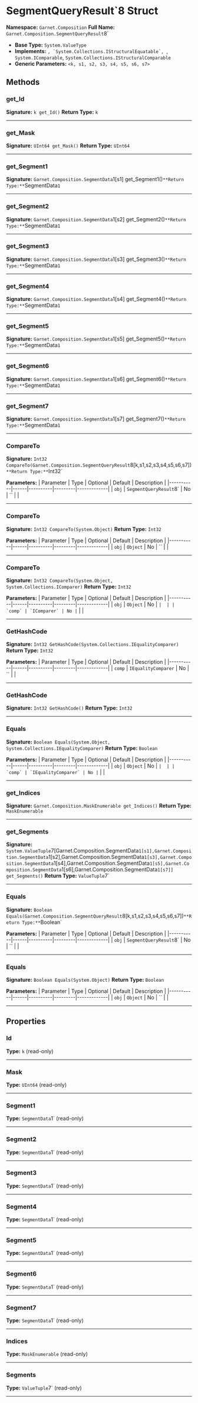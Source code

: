 # SegmentQueryResult`8 Struct

**Namespace:** `Garnet.Composition`
**Full Name:** `Garnet.Composition.SegmentQueryResult`8`
- **Base Type:** `System.ValueType`
- **Implements:** ``, `System.Collections.IStructuralEquatable`, ``, `System.IComparable`, `System.Collections.IStructuralComparable`
- **Generic Parameters:** `<k, s1, s2, s3, s4, s5, s6, s7>`

## Methods

### get_Id

**Signature:** `k get_Id()`
**Return Type:** `k`

---

### get_Mask

**Signature:** `UInt64 get_Mask()`
**Return Type:** `UInt64`

---

### get_Segment1

**Signature:** `Garnet.Composition.SegmentData`1[s1] get_Segment1()`
**Return Type:** `SegmentData`1`

---

### get_Segment2

**Signature:** `Garnet.Composition.SegmentData`1[s2] get_Segment2()`
**Return Type:** `SegmentData`1`

---

### get_Segment3

**Signature:** `Garnet.Composition.SegmentData`1[s3] get_Segment3()`
**Return Type:** `SegmentData`1`

---

### get_Segment4

**Signature:** `Garnet.Composition.SegmentData`1[s4] get_Segment4()`
**Return Type:** `SegmentData`1`

---

### get_Segment5

**Signature:** `Garnet.Composition.SegmentData`1[s5] get_Segment5()`
**Return Type:** `SegmentData`1`

---

### get_Segment6

**Signature:** `Garnet.Composition.SegmentData`1[s6] get_Segment6()`
**Return Type:** `SegmentData`1`

---

### get_Segment7

**Signature:** `Garnet.Composition.SegmentData`1[s7] get_Segment7()`
**Return Type:** `SegmentData`1`

---

### CompareTo

**Signature:** `Int32 CompareTo(Garnet.Composition.SegmentQueryResult`8[k,s1,s2,s3,s4,s5,s6,s7])`
**Return Type:** `Int32`

**Parameters:**
| Parameter | Type | Optional | Default | Description |
|-----------|------|----------|---------|-------------|
| `obj` | `SegmentQueryResult`8` | No | `` |  |

---

### CompareTo

**Signature:** `Int32 CompareTo(System.Object)`
**Return Type:** `Int32`

**Parameters:**
| Parameter | Type | Optional | Default | Description |
|-----------|------|----------|---------|-------------|
| `obj` | `Object` | No | `` |  |

---

### CompareTo

**Signature:** `Int32 CompareTo(System.Object, System.Collections.IComparer)`
**Return Type:** `Int32`

**Parameters:**
| Parameter | Type | Optional | Default | Description |
|-----------|------|----------|---------|-------------|
| `obj` | `Object` | No | `` |  |
| `comp` | `IComparer` | No | `` |  |

---

### GetHashCode

**Signature:** `Int32 GetHashCode(System.Collections.IEqualityComparer)`
**Return Type:** `Int32`

**Parameters:**
| Parameter | Type | Optional | Default | Description |
|-----------|------|----------|---------|-------------|
| `comp` | `IEqualityComparer` | No | `` |  |

---

### GetHashCode

**Signature:** `Int32 GetHashCode()`
**Return Type:** `Int32`

---

### Equals

**Signature:** `Boolean Equals(System.Object, System.Collections.IEqualityComparer)`
**Return Type:** `Boolean`

**Parameters:**
| Parameter | Type | Optional | Default | Description |
|-----------|------|----------|---------|-------------|
| `obj` | `Object` | No | `` |  |
| `comp` | `IEqualityComparer` | No | `` |  |

---

### get_Indices

**Signature:** `Garnet.Composition.MaskEnumerable get_Indices()`
**Return Type:** `MaskEnumerable`

---

### get_Segments

**Signature:** `System.ValueTuple`7[Garnet.Composition.SegmentData`1[s1],Garnet.Composition.SegmentData`1[s2],Garnet.Composition.SegmentData`1[s3],Garnet.Composition.SegmentData`1[s4],Garnet.Composition.SegmentData`1[s5],Garnet.Composition.SegmentData`1[s6],Garnet.Composition.SegmentData`1[s7]] get_Segments()`
**Return Type:** `ValueTuple`7`

---

### Equals

**Signature:** `Boolean Equals(Garnet.Composition.SegmentQueryResult`8[k,s1,s2,s3,s4,s5,s6,s7])`
**Return Type:** `Boolean`

**Parameters:**
| Parameter | Type | Optional | Default | Description |
|-----------|------|----------|---------|-------------|
| `obj` | `SegmentQueryResult`8` | No | `` |  |

---

### Equals

**Signature:** `Boolean Equals(System.Object)`
**Return Type:** `Boolean`

**Parameters:**
| Parameter | Type | Optional | Default | Description |
|-----------|------|----------|---------|-------------|
| `obj` | `Object` | No | `` |  |

---

## Properties

### Id

**Type:** `k` (read-only)

---

### Mask

**Type:** `UInt64` (read-only)

---

### Segment1

**Type:** `SegmentData`1` (read-only)

---

### Segment2

**Type:** `SegmentData`1` (read-only)

---

### Segment3

**Type:** `SegmentData`1` (read-only)

---

### Segment4

**Type:** `SegmentData`1` (read-only)

---

### Segment5

**Type:** `SegmentData`1` (read-only)

---

### Segment6

**Type:** `SegmentData`1` (read-only)

---

### Segment7

**Type:** `SegmentData`1` (read-only)

---

### Indices

**Type:** `MaskEnumerable` (read-only)

---

### Segments

**Type:** `ValueTuple`7` (read-only)

---